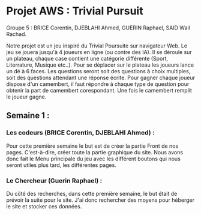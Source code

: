 # Projet AWS : Trivial Pursuit

Groupe 5 : BRICE Corentin, DJEBLAHI Ahmed, GUERIN Raphael, SAID Wail Rachad.

Notre projet est un jeu inspiré du Trivial Poursuite sur navigateur Web. Le jeu se jouera jusqu'à 4 joueurs en ligne (ou contre des IA). Il se déroule sur un plateau, chaque case contient une catégorie différente (Sport, Literrature, Musique etc..). Pour se déplacer sur le plateau les joueurs lance un dé à 6 faces. Les questions seront soit des questions à choix multiples, soit des questions attendant une réponse écrite. Pour gagner chaque joueur dispose d'un camembert, il faut répondre à chaque type de question pour obtenir la part de camembert corespondant. Une fois le camembert remplit le joueur gagne.

## Semaine 1 :

### Les codeurs (BRICE Corentin, DJEBLAHI Ahmed) :

Pour cette première semaine le but est de créer la partie Front de nos pages. C'est-à-dire, créer toute la partie graphique du site. Nous avons donc fait le Menu principale du jeu avec les différent boutons qui nous seront utiles plus tard, les différentes pages.

### Le Chercheur (Guerin Raphael) :

Du côté des recherches, dans cette première semaine, le but était de prévoir la suite pour le site. J'ai donc rechercher des moyens pour héberger le site et stocker ces données. 